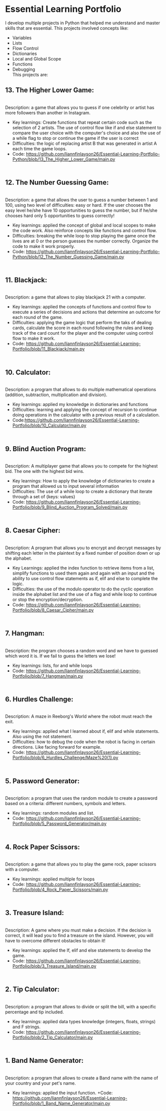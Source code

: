 # Essential Learning Portfolio

I develop multiple projects in Python that helped me understand and master skills that are essential. This projects involved concepts like:
+ Variables
+ Lists
+ Flow Control
+ Dictionaries
+ Local and Global Scope
+ Functions
+ Debugging
<br>This projects are:

## **13. The Higher Lower Game:** 
<br> Description: a game that allows you to guess if one celebrity or artist has more followers than another in Instagram.
+ Key learnings: Create functions that repeat certain code such as the selection of 2 artists. The use of control flow like if and else statement to compare the user choice with the computer's choice and also the use of a while flag to stop or continue the game if the user is correct
+ Difficulties: the logic of replacing artist B that was generated in artist A each time the game loops.
+ Code: https://github.com/liannfinlayson26/Essential-Learning-Portfolio-Python/blob/13_The_Higher_Lower_Game/main.py
## <br>**12. The Number Guessing Game:**
<br> Description: a game that allows the user to guess a number between 1 and 100, using two level of difficulties: easy or hard. If the user chooses the easy level he/she have 10 opportunities to guess the number, but if he/she chooses hard only 5 opportunities to guess correctly!
+ Key learnings: applied the concept of global and local scopes to make the code work. Also reinforce concepts like functions and control flow.
+ Difficulties: breaking the while loop to stop playing the game once the lives are at 0 or the person guesses the number correctly. Organize the code to make it work properly.
+ Code: https://github.com/liannfinlayson26/Essential-Learning-Portfolio-Python/blob/12_The_Number_Guessing_Game/main.py
## <br>**11. Blackjack:**
<br> Description: a game that allows to play blackjack 21 with a computer. 
+ Key learnings: applied the concepts of functions and control flow to execute a series of decisions and actions that determine an outcome for each round of the game.
+ Difficulties: applying the game logic that perform the taks of dealing cards, calculate the score in each round following the rules and keep track of the card count for the player and the computer using control flow to make it work.
+ Code: https://github.com/liannfinlayson26/Essential-Learning-Portfolio/blob/11_Blackjack/main.py
## <br>**10. Calculator:**
<br> Description: a program that allows to do multiple mathematical operations (addition, subtraction, multiplication and division).
+ Key learnings: applied my knowledge in dictionaries and functions
+ Difficulties: learning and applying the concept of recursion to continue doing operations in the calculator with a previous result of a calculation.
+ Code:https://github.com/liannfinlayson26/Essential-Learning-Portfolio/blob/10_Calculator/main.py
## <br> **9. Blind Auction Program:**
<br> Description: A multiplayer game that allows you to compete for the highest bid. The one with the highest bid wins.
+ Key learnings: How to apply the knowledge of dictionaries to create a program that allowed us to input several information
+  Difficulties: The use of a while loop to create a dictionary that iterate through a set of {keys: values}
+  Code: https://github.com/liannfinlayson26/Essential-Learning-Portfolio/blob/9_Blind_Auction_Program_Solved/main.py 
## <br> **8. Caesar Cipher:**
<br> Description: A program that allows you to encrypt and decrypt messages by shifting each letter in the plaintext by a fixed number of position down or up the alphabet.
+  Key Learnings: applied the index function to retrieve items from a list, simplify functions to used them again and again with an input and the ability to use control flow statements as if, elif and else to complete the logic.
+  Difficulties: the use of the modulo operator to do the cyclic operation inside the alphabet list and the use of a flag and while loop to continue or stop the encryption/decryption.
+  Code: https://github.com/liannfinlayson26/Essential-Learning-Portfolio/blob/8_Caesar_Cipher/main.py
## <br> **7. Hangman:**
<br> Description: the program chooses a random word and we have to guessed which word it is. If we fail to guess the letters we lose!
+ Key learnings: lists, for and while loops
+ Code: https://github.com/liannfinlayson26/Essential-Learning-Portfolio/blob/7_Hangman/main.py

## <br> **6. Hurdles Challenge:**
<br> Description: A maze in Reeborg's World where the robot must reach the exit.
+ Key learnings: applied what I learned about if, elif and while statements. Also using the not statement.
+ Difficulties: how to debug the code when the robot is facing in certain directions. Like facing forward for example.
+ Code: https://github.com/liannfinlayson26/Essential-Learning-Portfolio/blob/6_Hurdles_Challenge/Maze%20(1).py
## <br> **5. Password Generator:**
<br> Description: a program that uses the random module to create a password based on a criteria: different numbers, symbols and letters.
+ Key learnings: random modules and list.
+ Code: https://github.com/liannfinlayson26/Essential-Learning-Portfolio/blob/5_Password_Generator/main.py

## <br> **4. Rock Paper Scissors:**
<br> Description: a game that allows you to play the game rock, paper scissors with a computer. 
+ Key learnings: applied multiple for loops
+ Code: https://github.com/liannfinlayson26/Essential-Learning-Portfolio/blob/4_Rock_Paper_Scissors/main.py
## <br>**3. Treasure Island:**
<br> Description: A game where you must make a decision. If the decision is correct, it will lead you to find a treasure on the island. However, you will have to overcome different obstacles to obtain it!
+ Key learnings: applied the If, elif and else statements to develop the game.
+ Code: https://github.com/liannfinlayson26/Essential-Learning-Portfolio/blob/3_Treasure_Island/main.py

## <br>**2. Tip Calculator:**
<br> Description: a program that allows to divide or split the bill, with a specific percentage and tip included.
+ Key learnings: applied data types knowledge (integers, floats, strings) and F strings.
+ Code: https://github.com/liannfinlayson26/Essential-Learning-Portfolio/blob/2_Tip_Calculator/main.py

## <br>**1. Band Name Generator:**
<br> Description: a program that allows to create a Band name with the name of your country and your pet's name.
+ Key learnings: applied the input function.
+Code: https://github.com/liannfinlayson26/Essential-Learning-Portfolio/blob/1_Band_Name_Generator/main.py

